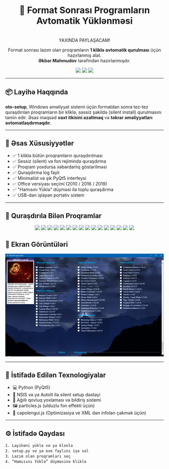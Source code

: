 <h1 align="center">🚀 Format Sonrası Programların Avtomatik Yüklənməsi</h1>
<p align= "center"> <br>YAXINDA PAYLAŞACAM! </br>
<p align="center">
  Format sonrası lazım olan proqramların <b>1 kliklə avtomatik qurulması</b> üçün hazırlanmış alət.<br>
  <b>Əkbər Mahmudov</b> tərəfindən hazırlanmışdır.
</p>

<p align="center">
  <img src="https://img.shields.io/badge/Platform-Windows-blue?style=flat-square" />
  <img src="https://img.shields.io/badge/Dil-Azerbaijanca-red?style=flat-square" />
  <img src="https://img.shields.io/badge/Status-Active-success?style=flat-square" />
</p>

---

## 📦 Layihə Haqqında

**oto-setup**, Windows əməliyyat sistemi üçün formatdan sonra tez-tez quraşdırılan proqramların bir kliklə, səssiz şəkildə (silent install) qurulmasını təmin edir. Əsas məqsəd **vaxt itkisini azaltmaq** və **təkrar əməliyyatları avtomatlaşdırmaqdır**.

---

## 🔧 Əsas Xüsusiyyətlər

- ✅ 1 kliklə bütün proqramların quraşdırılması  
- ✅ Sessiz (silent) və fon rejimində quraşdırma  
- ✅ Proqram yoxdursa xəbərdarlıq göstərilməsi  
- ✅ Quraşdırma log faylı  
- ✅ Minimalist və şık PyQt5 interfeysi  
- ✅ Office versiyası seçimi (2010 / 2016 / 2019)  
- ✅ "Hamısını Yüklə" düyməsi ilə toplu quraşdırma  
- ✅ USB-dən işləyən portativ sistem

---

## 📌 Quraşdırıla Bilən Proqramlar

<p align="center">
  <img src="https://img.shields.io/badge/-WinRAR-4B0079?style=for-the-badge&logo=winrar&logoColor=white" />
  <img src="https://img.shields.io/badge/-VLC%20Player-FE6C02?style=for-the-badge&logo=vlc-media-player&logoColor=white" />
  <img src="https://img.shields.io/badge/-Google%20Chrome-4285F4?style=for-the-badge&logo=googlechrome&logoColor=white" />
  <img src="https://img.shields.io/badge/-Opera-EA1D5D?style=for-the-badge&logo=opera&logoColor=white" />
  <img src="https://img.shields.io/badge/-Microsoft%20Office-D83B01?style=for-the-badge&logo=microsoft-office&logoColor=white" />
  <img src="https://img.shields.io/badge/-Zoom-2D8CFF?style=for-the-badge&logo=zoom&logoColor=white" />
  <img src="https://img.shields.io/badge/-KMS%20Tools-000000?style=for-the-badge&logo=windows&logoColor=white" />
  <img src="https://img.shields.io/badge/-Telegram-26A5E4?style=for-the-badge&logo=telegram&logoColor=white" />
  <img src="https://img.shields.io/badge/-Notepad++-90E59A?style=for-the-badge&logo=notepadplusplus&logoColor=black" />
  <img src="https://img.shields.io/badge/-7--Zip-000000?style=for-the-badge&logo=7zip&logoColor=white" />
  <img src="https://img.shields.io/badge/-Visual%20C++-00599C?style=for-the-badge&logo=microsoft&logoColor=white" />
  <img src="https://img.shields.io/badge/-.NET%20Framework-512BD4?style=for-the-badge&logo=dotnet&logoColor=white" />
  <img src="https://img.shields.io/badge/-TeamViewer-0E4C8C?style=for-the-badge&logo=teamviewer&logoColor=white" />
  <img src="https://img.shields.io/badge/-AnyDesk-E52C1B?style=for-the-badge&logo=anydesk&logoColor=white" />
  <img src="https://img.shields.io/badge/-Mozilla%20Firefox-FF7139?style=for-the-badge&logo=firefox-browser&logoColor=white" />
  <img src="https://img.shields.io/badge/-Skype-00AFF0?style=for-the-badge&logo=skype&logoColor=white" />
</p>


## 📸 Ekran Görüntüləri

<!-- Buraya .png və ya .gif şəklində bir neçə screenshot əlavə edə bilərsən -->
<p align="center">
  <img src="image.png" width="600" alt="oto-setup preview" />
</p>

---

## 🧩 İstifadə Edilən Texnologiyalar

- 💻 Python (PyQt5)
- 📁 NSIS və ya AutoIt ilə silent setup dəstəyi
- 🧠 Ağıllı qovluq yoxlaması və bildiriş sistemi
- 🖼️ particles.js (ulduzlu fon effekti üçün)
- 🧁 capolengui.js (Optimizasiya ve XML dən infoları çəkmək üçün)

---

## ⚙️ İstifadə Qaydası

```bash
1. Layihəni yüklə və ya klonla
2. setup.py və ya exe faylını işə sal
3. Lazım olan proqramları seç
4. “Hamısını Yüklə” düyməsinə kliklə
```
